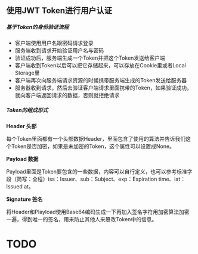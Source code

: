 ##  使用JWT Token进行用户认证

##### 基于Token的身份验证流程

* 客户端使用用户名跟密码请求登录
* 服务端收到请求开始验证用户名与密码
* 验证成功后，服务端生成一个Token并把这个Token发送给客户端
* 客户端收到Token以后可以把它存储起来，可以存放在Cookie里或者Local Storage里
* 客户端再次向服务端请求资源的时候携带服务端生成的Token发送给服务器
* 服务器收到请求，然后去验证客户端请求里面携带的Token，如果验证成功，就向客户端返回请求的数据，否则就拒绝请求

##### Token的组成形式

**Header 头部**

每个Token里面都有一个头部数据Header，里面包含了使用的算法并告诉我们这个Token是否加密，如果是未加密的Token，这个属性可以设置成None。

**Payload 数据**

Payload里面是Token要包含的一些数据，内容可以自行定义，也可以参考标准字段（简写：全程）iss：Issuer、sub：Subject、exp：Expiration time、iat：Issued at。

**Signature 签名**

将Header和Playload使用Base64编码生成一下再加入签名字符用加密算法加密一遍，得到唯一的签名，用来防止其他人来篡改Token中的信息。

# TODO



